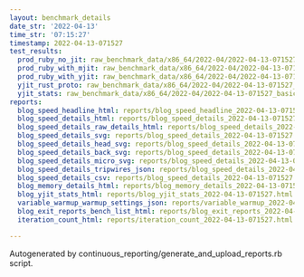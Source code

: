 ```yaml
---
layout: benchmark_details
date_str: '2022-04-13'
time_str: '07:15:27'
timestamp: 2022-04-13-071527
test_results:
  prod_ruby_no_jit: raw_benchmark_data/x86_64/2022-04/2022-04-13-071527_basic_benchmark_prod_ruby_no_jit.json
  prod_ruby_with_mjit: raw_benchmark_data/x86_64/2022-04/2022-04-13-071527_basic_benchmark_prod_ruby_with_mjit.json
  prod_ruby_with_yjit: raw_benchmark_data/x86_64/2022-04/2022-04-13-071527_basic_benchmark_prod_ruby_with_yjit.json
  yjit_rust_proto: raw_benchmark_data/x86_64/2022-04/2022-04-13-071527_basic_benchmark_yjit_rust_proto.json
  yjit_stats: raw_benchmark_data/x86_64/2022-04/2022-04-13-071527_basic_benchmark_yjit_stats.json
reports:
  blog_speed_headline_html: reports/blog_speed_headline_2022-04-13-071527.html
  blog_speed_details_html: reports/blog_speed_details_2022-04-13-071527.html
  blog_speed_details_raw_details_html: reports/blog_speed_details_2022-04-13-071527.raw_details.html
  blog_speed_details_svg: reports/blog_speed_details_2022-04-13-071527.svg
  blog_speed_details_head_svg: reports/blog_speed_details_2022-04-13-071527.head.svg
  blog_speed_details_back_svg: reports/blog_speed_details_2022-04-13-071527.back.svg
  blog_speed_details_micro_svg: reports/blog_speed_details_2022-04-13-071527.micro.svg
  blog_speed_details_tripwires_json: reports/blog_speed_details_2022-04-13-071527.tripwires.json
  blog_speed_details_csv: reports/blog_speed_details_2022-04-13-071527.csv
  blog_memory_details_html: reports/blog_memory_details_2022-04-13-071527.html
  blog_yjit_stats_html: reports/blog_yjit_stats_2022-04-13-071527.html
  variable_warmup_warmup_settings_json: reports/variable_warmup_2022-04-13-071527.warmup_settings.json
  blog_exit_reports_bench_list_html: reports/blog_exit_reports_2022-04-13-071527.bench_list.html
  iteration_count_html: reports/iteration_count_2022-04-13-071527.html

---
```

Autogenerated by continuous_reporting/generate_and_upload_reports.rb script.
